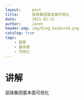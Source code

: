 ```yaml
---
layout:     post
title:      丽珠集团基本面可视化
date:       2021-02-12
author:     Janet
header-img: img/blog_keybored.png
catalog: true
tags:
    - 股票
    - 基本面
    - 可视化
---
```



# 讲解

丽珠集团基本面可视化


 
 





















